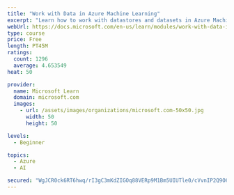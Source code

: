```yaml
---
title: "Work with Data in Azure Machine Learning"
excerpt: "Learn how to work with datastores and datasets in Azure Machine Learning."
webUrl: https://docs.microsoft.com/en-us/learn/modules/work-with-data-in-aml/
type: course
price: Free
length: PT45M
ratings:
  count: 1296
  average: 4.653549
heat: 50

provider:
  name: Microsoft Learn
  domain: microsoft.com
  images:
    - url: /assets/images/organizations/microsoft.com-50x50.jpg
      width: 50
      height: 50

levels:
  - Beginner

topics:
  - Azure
  - AI

secured: "WgJCR0ck6RT6hwq/rI3gC3mKdZIGOq88VERp9M1Bm5UIUTle0/cVvnIP2Q9O670RcPU2AzyhGTF+a14srgi1Xn+7VN5s8MG9yYr1G9kAnXOQ/9OWY82UbYzMpMrMzfx/rUN4JdRyC+wuFMifRtjVIpLsIj8VmgDR3UD9SCbKrfBG+HATlllf3Cb7xs9SABealvUOdsUv3SMT32F5UYOSRsrZEr1Gpy/lYNkk4gQnVAh9fd8pPqcZC1C8ej9dni0wEdniXKTFbGd3kb4ch45/dxgTFZZRpE2EBomDHFsjxW237i2LPaI3mtgtWExD0EFMXHhOulSOtm+kzE6FGfq3Yt8DBav+LWkrq4S4YGcz3sdqx/CebNiMK+VxK2HNQxfPA2jf7vOeJoX8w50b535wgiq2vCkrZM3qrA6buvrwFCs=;ggf9xSURRKoZ2YikuqeEPQ=="
---
```


